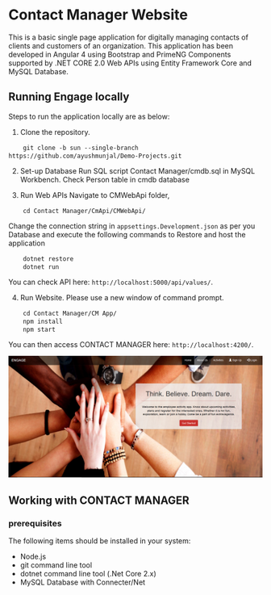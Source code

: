 # Contact Manager Website

This is a basic single page application for digitally managing contacts of clients and customers of an organization. This application has been developed in Angular 4 using Bootstrap and PrimeNG Components supported by .NET CORE 2.0 Web APIs using Entity Framework Core and MySQL Database. 

## Running Engage locally

Steps to run the application locally are as below:

1. Clone the repository.

```
	git clone -b sun --single-branch https://github.com/ayushmunjal/Demo-Projects.git
```

2. Set-up Database
Run SQL script Contact Manager/cmdb.sql in MySQL Workbench. 
Check Person table in cmdb database 

3. Run Web APIs
Navigate to CMWebApi folder,
```
	cd Contact Manager/CmApi/CMWebApi/
```
Change the connection string in `appsettings.Development.json` as per you Database and execute the following commands to Restore and host the application
```
	dotnet restore
	dotnet run
```
You can check API here: `http://localhost:5000/api/values/`.

4. Run Website. Please use a new window of command prompt.
```
	cd Contact Manager/CM App/
	npm install
	npm start
```

You can then access CONTACT MANAGER here: `http://localhost:4200/`. 

![Home Page Image](ENGAGE/src/assets/images/homePage.png)

## Working with CONTACT MANAGER

### prerequisites

The following items should be installed in your system:
* Node.js 
* git command line tool 
* dotnet command line tool (.Net Core 2.x)
* MySQL Database with Connecter/Net

